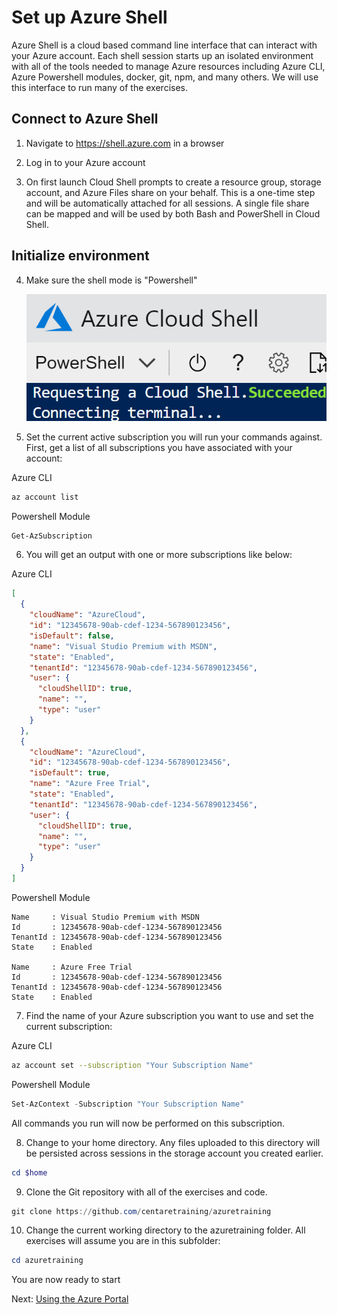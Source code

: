 # Set up Azure Shell

  Azure Shell is a cloud based command line interface that can interact with your Azure account. Each shell session starts up an isolated environment with all of the tools needed to manage Azure resources including Azure CLI, Azure Powershell modules, docker, git, npm, and many others.  We will use this interface to run many of the exercises.

## Connect to Azure Shell

1. Navigate to https://shell.azure.com in a browser

2. Log in to your Azure account

3. On first launch Cloud Shell prompts to create a resource group, storage account, and Azure Files share on your behalf. This is a one-time step and will be automatically attached for all sessions. A single file share can be mapped and will be used by both Bash and PowerShell in Cloud Shell.

## Initialize environment

4. Make sure the shell mode is "Powershell"

    ![Shell mode](images/shell-powershell-dropdown.png)

5. Set the current active subscription you will run your commands against. First, get a list of all subscriptions you have associated with your account:

Azure CLI
```bash
az account list
```

Powershell Module
```powershell
Get-AzSubscription
```

6. You will get an output with one or more subscriptions like below:

Azure CLI
```json
[
  {
    "cloudName": "AzureCloud",
	"id": "12345678-90ab-cdef-1234-567890123456",
    "isDefault": false,
    "name": "Visual Studio Premium with MSDN",
    "state": "Enabled",
    "tenantId": "12345678-90ab-cdef-1234-567890123456",
    "user": {
      "cloudShellID": true,
      "name": "",
      "type": "user"
    }
  },
  {
    "cloudName": "AzureCloud",
    "id": "12345678-90ab-cdef-1234-567890123456",
    "isDefault": true,
    "name": "Azure Free Trial",
    "state": "Enabled",
    "tenantId": "12345678-90ab-cdef-1234-567890123456",
    "user": {
      "cloudShellID": true,
      "name": "",
      "type": "user"
    }
  }
]
```

Powershell Module
```
Name     : Visual Studio Premium with MSDN
Id       : 12345678-90ab-cdef-1234-567890123456
TenantId : 12345678-90ab-cdef-1234-567890123456
State    : Enabled

Name     : Azure Free Trial
Id       : 12345678-90ab-cdef-1234-567890123456
TenantId : 12345678-90ab-cdef-1234-567890123456
State    : Enabled
```

7. Find the name of your Azure subscription you want to use and set the current subscription:

Azure CLI
```bash
az account set --subscription "Your Subscription Name"
```

Powershell Module
```powershell
Set-AzContext -Subscription "Your Subscription Name"
```

All commands you run will now be performed on this subscription.

8. Change to your home directory. Any files uploaded to this directory will be persisted across sessions in the storage account you created earlier.

```powershell
cd $home
```

9. Clone the Git repository with all of the exercises and code.

```powershell
git clone https://github.com/centaretraining/azuretraining
```

10. Change the current working directory to the azuretraining folder. All exercises will assume you are in this subfolder:

```powershell
cd azuretraining
```

You are now ready to start

Next: [Using the Azure Portal](02-azure-portal.md)